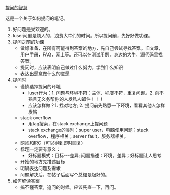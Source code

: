 [提问的智慧](https://github.com/ryanhanwu/How-To-Ask-Questions-The-Smart-Way)

这是一个关于如何提问的笔记。
1. 好问题是受欢迎的。
2. luser问题是烦人的，浪费大牛们的时间。所以提问前，先好好做功课。
3. 提问之前的功课
	- 做好准备，在所有可能得到答案的地方，先自己尝试寻找答案。旧文章，用户手册，FAQ，网上等。还可以在测试用例，身边的大牛，源代码里找答案。
	- 提问时，应该表明自己做过什么努力，学到什么知识
	- 表达出愿意做什么的意愿
4. 提问时
	- 谨慎选择提问的环境
		- luser行为：1. 问题与环境不符：主体、程度不符，重复问题。2. 向不熟且无义务帮你的人发私人邮件！！！
		- 应该怎样做？1. 找对地方; 2. 提问前先熟悉一下环境，看看其他人怎样发帖
	- stack overflow
		- 用tag搜索，在stack exchange上提问题
		- stack exchange的类别：super user，电脑使用问题；stack overflow，程序相关；server fault，服务器相关。
	- 网站和IRC（可以得到即时回复）
	- 标题一定要有意义：
		- 好标题模式：目标---差异; 问题描述：环境，差异；好标题让人思考
	- 开始的地方先描述目标
	- 明确表达问题及需求
	- 问题解决后，在帖子后面写个总结是极好的。
5. 如何解读答案
	- 搞不懂答案，追问的时候。应该先查一下，再问。

